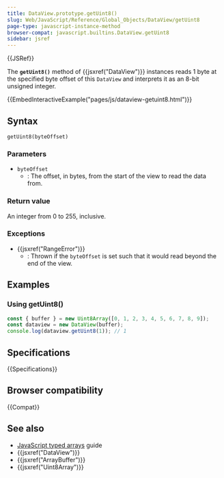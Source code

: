 ```yaml
---
title: DataView.prototype.getUint8()
slug: Web/JavaScript/Reference/Global_Objects/DataView/getUint8
page-type: javascript-instance-method
browser-compat: javascript.builtins.DataView.getUint8
sidebar: jsref
---
```


{{JSRef}}

The **`getUint8()`** method of {{jsxref("DataView")}} instances reads 1 byte at the specified byte offset of this `DataView` and interprets it as an 8-bit unsigned integer.

{{EmbedInteractiveExample("pages/js/dataview-getuint8.html")}}

## Syntax

```js-nolint
getUint8(byteOffset)
```

### Parameters

- `byteOffset`
  - : The offset, in bytes, from the start of the view to read the data from.

### Return value

An integer from 0 to 255, inclusive.

### Exceptions

- {{jsxref("RangeError")}}
  - : Thrown if the `byteOffset` is set such that it would read beyond the end of the view.

## Examples

### Using getUint8()

```js
const { buffer } = new Uint8Array([0, 1, 2, 3, 4, 5, 6, 7, 8, 9]);
const dataview = new DataView(buffer);
console.log(dataview.getUint8(1)); // 1
```

## Specifications

{{Specifications}}

## Browser compatibility

{{Compat}}

## See also

- [JavaScript typed arrays](/en-US/docs/Web/JavaScript/Guide/Typed_arrays) guide
- {{jsxref("DataView")}}
- {{jsxref("ArrayBuffer")}}
- {{jsxref("Uint8Array")}}
